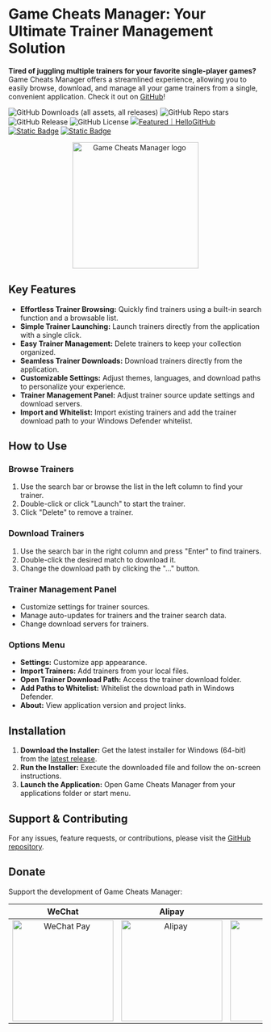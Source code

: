 # Game Cheats Manager: Your Ultimate Trainer Management Solution

**Tired of juggling multiple trainers for your favorite single-player games?** Game Cheats Manager offers a streamlined experience, allowing you to easily browse, download, and manage all your game trainers from a single, convenient application. Check it out on [GitHub](https://github.com/dyang886/Game-Cheats-Manager)!

![GitHub Downloads (all assets, all releases)](https://img.shields.io/github/downloads/dyang886/Game-Cheats-Manager/total)
![GitHub Repo stars](https://img.shields.io/github/stars/dyang886/Game-Cheats-Manager?style=flat&color=ffc000)
![GitHub Release](https://img.shields.io/github/v/release/dyang886/Game-Cheats-Manager?link=https%3A%2F%2Fgithub.com%2Fdyang886%2FGame-Cheats-Manager%2Freleases%2Flatest)
![GitHub License](https://img.shields.io/github/license/dyang886/Game-Cheats-Manager)
<a href="https://hellogithub.com/repository/3ca6e8e23401477282ba72d2d8932311" target="_blank"><img src="https://abroad.hellogithub.com/v1/widgets/recommend.svg?rid=3ca6e8e23401477282ba72d2d8932311&claim_uid=UrZOap0AkvuRw7D&theme=small" alt="Featured｜HelloGitHub" /></a>
<a href="https://discord.gg/d627qVyHEF" target="_blank"><img alt="Static Badge" src="https://img.shields.io/badge/Join_Discord-f0f0f0?logo=discord"></a>
<a href="https://pd.qq.com/s/h06qbdey6" target="_blank"><img alt="Static Badge" src="https://img.shields.io/badge/Join_QQ-f0f0f0?logo=qq"></a>

<div align="center">
    <img src="src/assets/logo.png" alt="Game Cheats Manager logo" width="250" />
</div>

## Key Features

*   **Effortless Trainer Browsing:** Quickly find trainers using a built-in search function and a browsable list.
*   **Simple Trainer Launching:** Launch trainers directly from the application with a single click.
*   **Easy Trainer Management:** Delete trainers to keep your collection organized.
*   **Seamless Trainer Downloads:** Download trainers directly from the application.
*   **Customizable Settings:**  Adjust themes, languages, and download paths to personalize your experience.
*   **Trainer Management Panel:** Adjust trainer source update settings and download servers.
*   **Import and Whitelist:** Import existing trainers and add the trainer download path to your Windows Defender whitelist.

## How to Use

### Browse Trainers

1.  Use the search bar or browse the list in the left column to find your trainer.
2.  Double-click or click "Launch" to start the trainer.
3.  Click "Delete" to remove a trainer.

### Download Trainers

1.  Use the search bar in the right column and press "Enter" to find trainers.
2.  Double-click the desired match to download it.
3.  Change the download path by clicking the "..." button.

### Trainer Management Panel

*   Customize settings for trainer sources.
*   Manage auto-updates for trainers and the trainer search data.
*   Change download servers for trainers.

### Options Menu

*   **Settings:** Customize app appearance.
*   **Import Trainers:** Add trainers from your local files.
*   **Open Trainer Download Path:** Access the trainer download folder.
*   **Add Paths to Whitelist:**  Whitelist the download path in Windows Defender.
*   **About:** View application version and project links.

## Installation

1.  **Download the Installer:** Get the latest installer for Windows (64-bit) from the [latest release](https://github.com/dyang886/Game-Cheats-Manager/releases).
2.  **Run the Installer:** Execute the downloaded file and follow the on-screen instructions.
3.  **Launch the Application:** Open Game Cheats Manager from your applications folder or start menu.

## Support & Contributing

For any issues, feature requests, or contributions, please visit the [GitHub repository](https://github.com/dyang886/Game-Cheats-Manager).

## Donate

Support the development of Game Cheats Manager:

|                            WeChat                            |                          Alipay                          |                          QQ                          |
| :----------------------------------------------------------: | :------------------------------------------------------: | :--------------------------------------------------: |
| <img src="src/assets/wechat.png" alt="WeChat Pay" width="200" /> | <img src="src/assets/alipay.png" alt="Alipay" width="200" /> | <img src="src/assets/qq.png" alt="QQ Pay" width="200" /> |